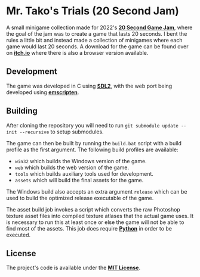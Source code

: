 # Mr. Tako's Trials (20 Second Jam)

A small minigame collection made for 2022's **[20 Second Game Jam](https://itch.io/jam/20-second-game-jam)**,
where the goal of the jam was to create a game that lasts 20 seconds. I bent the rules a little bit and
instead made a collection of minigames where each game would last 20 seconds. A download for the game can
be found over on **[itch.io](https://jrob774.itch.io/mr-takos-trials)** where there is also a browser version
available.

## Development

The game was developed in C using **[SDL2](https://libsdl.org/)**, with the web port being developed using
**[emscripten](https://github.com/emscripten-core/emscripten)**.

## Building

After cloning the repository you will need to run `git submodule update --init --recursive` to setup submodules.

The game can then be built by running the `build.bat` script with a build profile as the first argument. The
following build profiles are available:

- `win32` which builds the Windows version of the game.
- `web` which builds the web version of the game.
- `tools` which builds auxiliary tools used for development.
- `assets` which will build the final assets for the game.

The Windows build also accepts an extra argument `release` which can be used to build the  optimized release
executable of the game.

The asset build job invokes a script which converts the raw Photoshop texture asset files into compiled texture
atlases that the actual game uses. It is necessary to run this at least once or else the game will not be able
to find most of the assets. This job does require **[Python](https://www.python.org/)** in order to be executed.

## License

The project's code is available under the **[MIT License](https://github.com/JROB774/mr-takos-trials/blob/master/LICENSE)**.
